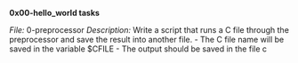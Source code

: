 **0x00-hello_world tasks**

*File:* 0-preprocessor
*Description:* Write a script that runs a C file through the preprocessor and save the result into another file.
	- The C file name will be saved in the variable $CFILE
	- The output should be saved in the file c

